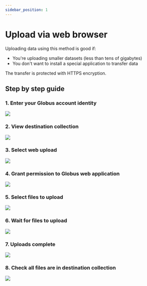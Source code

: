 ```yaml
---
sidebar_position: 1
---
```


# Upload via web browser

Uploading data using this method is good if:

* You're uploading smaller datasets (less than tens of gigabytes)
* You don't want to install a special application to transfer data

The transfer is protected with HTTPS encryption.

## Step by step guide

### 1. Enter your Globus account identity

![](/img/web-upload/screen-1.png)

### 2. View destination collection

![](/img/web-upload/screen-2.png)

### 3. Select web upload

![](/img/web-upload/screen-3.png)

### 4. Grant permission to Globus web application

![](/img/web-upload/screen-4.png)

### 5. Select files to upload

![](/img/web-upload/screen-5.png)

### 6. Wait for files to upload

![](/img/web-upload/screen-6.png)

### 7. Uploads complete

![](/img/web-upload/screen-7.png)

### 8. Check all files are in destination collection

![](/img/web-upload/screen-8.png)


